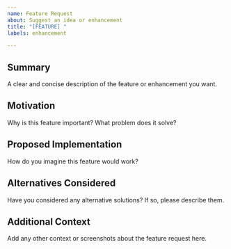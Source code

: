 ```yaml
---
name: Feature Request
about: Suggest an idea or enhancement
title: "[FEATURE] "
labels: enhancement

---
```


## Summary

A clear and concise description of the feature or enhancement you want.

## Motivation

Why is this feature important? What problem does it solve?

## Proposed Implementation

How do you imagine this feature would work?

## Alternatives Considered

Have you considered any alternative solutions? If so, please describe them.

## Additional Context

Add any other context or screenshots about the feature request here.
